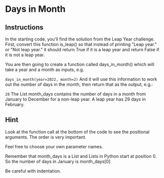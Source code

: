 # Days in Month
## Instructions
In the starting code, you'll find the solution from the Leap Year challenge. First, convert this function is_leap() so that instead of printing "Leap year." or "Not leap year." it should return True if it is a leap year and return False if it is not a leap year.

You are then going to create a function called days_in_month() which will take a year and a month as inputs, e.g.

``days_in_month(year=2022, month=2)``
And it will use this information to work out the number of days in the month, then return that as the output, e.g.:

``28``
The List month_days contains the number of days in a month from January to December for a non-leap year. A leap year has 29 days in February.

## Hint
Look at the function call at the bottom of the code to see the positional arguments. The order is very important.

Feel free to choose your own parameter names.

Remember that month_days is a List and Lists in Python start at position 0. So the number of days in January is month_days[0]

Be careful with indentation.